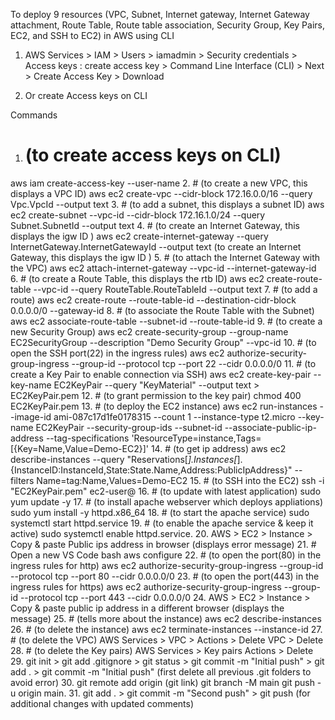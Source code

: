 To deploy 9 resources (VPC, Subnet, Internet gateway, Internet Gateway attachment, Route Table, Route table association, Security Group, Key Pairs, EC2, and SSH to EC2) in AWS using CLI

1. AWS Services > IAM > Users > iamadmin > Security credentials > Access keys : create access key > Command Line Interface (CLI) > Next > Create Access Key > Download

2. Or create Access keys on CLI


Commands 
1. # (to create access keys on CLI) 
aws iam create-access-key --user-name <username> 
2. # (to create a new VPC, this displays a VPC ID) 
aws ec2 create-vpc --cidr-block 172.16.0.0/16 --query Vpc.VpcId --output text 
3. # (to add a subnet, this displays a subnet ID)
 aws ec2 create-subnet --vpc-id <put-the-vpc-id-here> --cidr-block 172.16.1.0/24 --query Subnet.SubnetId --output text 
4. # (to create an Internet Gateway, this displays the igw ID )
aws ec2 create-internet-gateway --query InternetGateway.InternetGatewayId --output text (to create an Internet Gateway, this displays the igw ID )
5. # (to attach the Internet Gateway with the VPC)
aws ec2 attach-internet-gateway --vpc-id <vpc-id> --internet-gateway-id <internet-gateway-id>
6. # (to create a Route Table, this displays the rtb ID)
aws ec2 create-route-table --vpc-id <vpc-id> --query RouteTable.RouteTableId --output text
7. # (to add a route)
aws ec2 create-route --route-table-id <route-table-id> --destination-cidr-block 0.0.0.0/0 --gateway-id <internet-gateway-id>
8. # (to associate the Route Table with the Subnet)
aws ec2 associate-route-table --subnet-id <subnet-id> --route-table-id <route-table-id>
9. # (to create a new Security Group)
aws ec2 create-security-group --group-name EC2SecurityGroup --description "Demo Security Group" --vpc-id <vpc-id>
10. # (to open the SSH port(22) in the ingress rules)
aws ec2 authorize-security-group-ingress --group-id <security-group-id> --protocol tcp --port 22 --cidr 0.0.0.0/0
11. # (to create a Key Pair to enable connection via SSH) 
aws ec2 create-key-pair --key-name EC2KeyPair --query "KeyMaterial" --output text > EC2KeyPair.pem
12. # (to grant permission to the key pair)
chmod 400 EC2KeyPair.pem
13. # (to deploy the EC2 instance)
aws ec2 run-instances --image-id ami-087c17d1fe0178315 --count 1 --instance-type t2.micro --key-name EC2KeyPair  --security-group-ids <security-group-id> --subnet-id <subnet-id> --associate-public-ip-address --tag-specifications 'ResourceType=instance,Tags=[{Key=Name,Value=Demo-EC2}]'
14. # (to get ip address)
aws ec2 describe-instances --query "Reservations[*].Instances[*].{InstanceID:InstanceId,State:State.Name,Address:PublicIpAddress}" --filters Name=tag:Name,Values=Demo-EC2
15. # (to SSH into the EC2)
ssh -i "EC2KeyPair.pem" ec2-user@<ec2-public-ip>
16. # (to update with latest application)
sudo yum update -y
17. # (to install apache webserver which deploys appliations)
sudo yum install -y httpd.x86_64
18. # (to start the apache service)
sudo systemctl start httpd.service 
19. # (to enable the apache service & keep it active)
sudo systemctl enable httpd.service. 
20. AWS > EC2 > Instance > Copy & paste Public ips address in browser (displays error message)
21. # Open a new VS Code bash 
aws configure
22. # (to open the port(80) in the ingress rules for http)
aws ec2 authorize-security-group-ingress --group-id <security-group-id> --protocol tcp --port 80 --cidr 0.0.0.0/0
23. # (to open the port(443) in the ingress rules for https)
aws ec2 authorize-security-group-ingress --group-id <security-group-id> --protocol tcp --port 443 --cidr 0.0.0.0/0
24. AWS > EC2 > Instance > Copy & paste public ip address in a different browser (displays the message)
25. # (tells more about the instance)
aws ec2 describe-instances
26. # (to delete the instance)
aws ec2 terminate-instances --instance-id <instance-id> 
27. # (to delete the VPC)
AWS Services > VPC > Actions > Delete VPC > Delete
28. # (to delete the Key pairs)
AWS Services > Key pairs Actions > Delete
29. git init > git add .gitignore > git status > git commit -m "Initial push" > git add . > git commit -m "Initial push" (first delete all previous .git folders to avoid error)
30. git remote add origin (git link) 
    git branch -M main 
    git push -u origin main. 
31. git add . > git commit -m "Second push" > git push (for additional changes with updated comments)